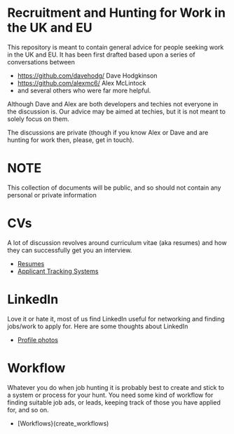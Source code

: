 # Recruitment and Hunting for Work in the UK and EU

This repository is meant to contain general advice for people seeking work in the UK and EU.
It has been first drafted based upon a series of conversations between 

* https://github.com/davehodg/ Dave Hodgkinson
* https://github.com/alexmc6/ Alex McLintock
* and several others who were far more helpful.

Although Dave and Alex are both developers and techies not everyone in the discussion is. 
Our advice may be aimed at techies, but it is not meant to solely focus on them. 

The discussions are private (though if you know Alex or Dave and are hunting for work then, please, get in touch). 

# NOTE

This collection of documents will be public, and so should not contain any personal or private information 

# CVs

A lot of discussion revolves around curriculum vitae (aka resumes) and how they can successfully get you an interview. 

* [Resumes](./resumes)
* [Applicant Tracking Systems](ats_systems)

# LinkedIn

Love it or hate it, most of us find LinkedIn useful for networking and finding jobs/work to apply for. 
Here are some thoughts about LinkedIn

* [Profile photos](profile_photos)

# Workflow

Whatever you do when job hunting it is probably best to create and stick to a system or process for your hunt. 
You need some kind of workflow for finding suitable job ads, or leads, keeping track of those you have applied for, and so on. 

* [Workflows}(create_workflows)


